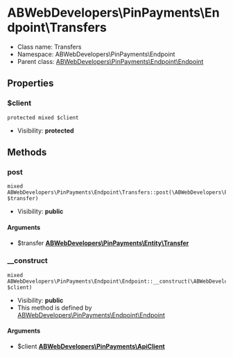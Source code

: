 ABWebDevelopers\PinPayments\Endpoint\Transfers
===============






* Class name: Transfers
* Namespace: ABWebDevelopers\PinPayments\Endpoint
* Parent class: [ABWebDevelopers\PinPayments\Endpoint\Endpoint](ABWebDevelopers-PinPayments-Endpoint-Endpoint.md)





Properties
----------


### $client

    protected mixed $client





* Visibility: **protected**


Methods
-------


### post

    mixed ABWebDevelopers\PinPayments\Endpoint\Transfers::post(\ABWebDevelopers\PinPayments\Entity\Transfer $transfer)





* Visibility: **public**


#### Arguments
* $transfer **[ABWebDevelopers\PinPayments\Entity\Transfer](ABWebDevelopers-PinPayments-Entity-Transfer.md)**



### __construct

    mixed ABWebDevelopers\PinPayments\Endpoint\Endpoint::__construct(\ABWebDevelopers\PinPayments\ApiClient $client)





* Visibility: **public**
* This method is defined by [ABWebDevelopers\PinPayments\Endpoint\Endpoint](ABWebDevelopers-PinPayments-Endpoint-Endpoint.md)


#### Arguments
* $client **[ABWebDevelopers\PinPayments\ApiClient](ABWebDevelopers-PinPayments-ApiClient.md)**



